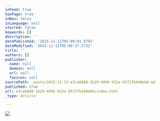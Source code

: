 ```yaml
---
inFeed: true
hasPage: true
inNav: false
inLanguage: null
starred: false
keywords: []
description: ''
datePublished: '2015-11-11T05:09:01.979Z'
dateModified: '2015-11-11T05:08:37.573Z'
title: ''
authors: []
publisher:
  name: null
  domain: null
  url: null
  favicon: null
sourcePath: _posts/2015-11-11-e3ca6888-2b29-409b-932e-b572fb440e84.md
published: true
url: e3ca6888-2b29-409b-932e-b572fb440e84/index.html
_type: Article

---
```

![](https://the-grid-user-content.s3-us-west-2.amazonaws.com/017e606b-c108-40a8-a1be-2e607cd512be.png)